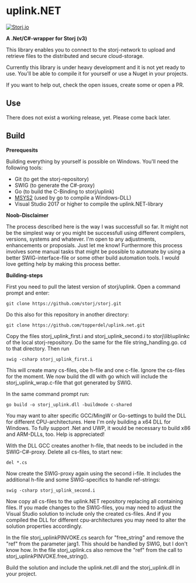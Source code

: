 # uplink.NET
[![Storj.io](https://storj.io/img/storj-badge.svg)](https://storj.io)

**A .Net/C#-wrapper for Storj (v3)**

This library enables you to connect to the storj-network to upload and retrieve files to the distributed and secure cloud-storage.

Currently this library is under heavy development and it is not yet ready to use. You'll be able to compile it for yourself or use a Nuget in your projects.

If you want to help out, check the open issues, create some or open a PR.

## Use

There does not exist a working release, yet. Please come back later.

## Build

**Prerequesits**

Building everything by yourself is possible on Windows. You'll need the following tools:

* Git (to get the storj-repository)
* SWIG (to generate the C#-proxy)
* Go (to build the C-Binding to storj/uplink)
* [MSYS2](https://www.msys2.org/) (used by go to compile a Windows-DLL)
* Visual Studio 2017 or higher to compile the uplink.NET-library

**Noob-Disclaimer**

The process described here is the way I was successfull so far. It might not be the simplest way or you might be successfull using different compilers, versions, systems and whatever. I'm open to any adjustments, enhancements or proposials. Just let me know!
Furthermore this process involves some manual tasks that might be possible to automate by using a better SWIG-interface-file or some other build automation tools. I would love getting help by making this process better.

**Building-steps**

First you need to pull the latest version of storj/uplink. Open a command prompt and enter:

```
git clone https://github.com/storj/storj.git
```

Do this also for this repository in another directory:

```
git clone https://github.com/topperdel/uplink.net.git
```

Copy the files storj_uplink_first.i and storj_uplink_second.i to storj\lib\uplinkc of the local storj-repository. Do the same for the file string_handling.go. cd to that directory. Then run

```
swig -csharp storj_uplink_first.i
```

This will create many cs-files, obe h-file and one c-file. Ignore the cs-files for the moment. We now build the dll with go which will include the storj_uplink_wrap.c-file that got generated by SWIG.

In the same command prompt run:

```
go build -o storj_uplink.dll -buildmode c-shared 
```

You may want to alter specific GCC/MingW or Go-settings to build the DLL for different CPU-architectures. Here I'm only building a x64 DLL for Windows. To fully support .Net and UWP, it would be necessary to build x86 and ARM-DLLs, too. Help is appreciated!

With the DLL GCC creates another h-file, that needs to be included in the SWIG-C#-proxy. Delete all cs-files, to start new:

```
del *.cs 
```

Now create the SWIG-proxy again using the second i-file. It includes the additional h-file and some SWIG-specifics to handle ref-strings:

```
swig -csharp storj_uplink_second.i
```

Now copy all cs-files to the uplink.NET repository replacing all containing files. If you made changes to the SWIG-files, you may need to adjust the Visual Studio solution to include only the created cs-files. And if you compiled the DLL for different cpu-architectures you may need to alter the solution properties accordingly.

In the file storj_uplinkPINVOKE.cs search for "free_string" and remove the "ref" from the parameter jarg1. This should be handled by SWIG, but I don't know how.
In the file storj_uplink.cs also remove the "ref" from the call to storj_uplinkPINVOKE.free_string().

Build the solution and include the uplink.net.dll and the storj_uplink.dll in your project.
